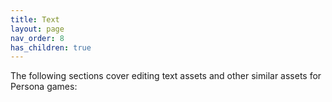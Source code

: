 ```yaml
---
title: Text
layout: page
nav_order: 8
has_children: true
--- 
```


The following sections cover editing text assets and other similar assets for Persona games:
